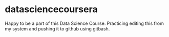# datasciencecoursera
Happy to be a part of this Data Science Course.
Practicing editing this from my system and pushing it to github using gitbash.